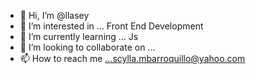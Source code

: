 - 👋 Hi, I’m @llasey
- 👀 I’m interested in ... Front End Development
- 🌱 I’m currently learning ... Js
- 💞️ I’m looking to collaborate on ...
- 📫 How to reach me ...scylla.mbarroquillo@yahoo.com

<!---
llasey/llasey is a ✨ special ✨ repository because its `README.md` (this file) appears on your GitHub profile.
You can click the Preview link to take a look at your changes.
--->
